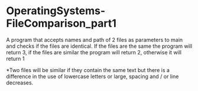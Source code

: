 # OperatingSystems-FileComparison_part1
A program that accepts names and path of 2 files as parameters to main and checks if the files are identical.
If the files are the same the program will return 3, if the files are similar the program will return 2, otherwise it will return 1

*Two files will be similar if they contain the same text but there is a difference in the use of lowercase letters
or large, spacing and / or line decreases.
